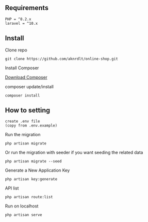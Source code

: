 ## Requirements

	PHP = ^8.2.x
    laravel = ^10.x
## Install

Clone repo

```
git clone https://github.com/aknrdlt/online-shop.git
```

Install Composer


[Download Composer](https://getcomposer.org/download/)


composer update/install

```
composer install
```

## How to setting

```
create .env file 
(copy from .env.example)
```

Run the migration

```
php artisan migrate
```

Or run the migration with seeder if you want seeding the related data

```
php artisan migrate --seed
```

Generate a New Application Key

```
php artisan key:generate
```

API list

```
php artisan route:list
```
Run on localhost
```
php artisan serve
```
